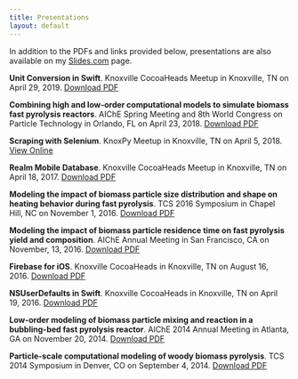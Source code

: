 ```yaml
---
title: Presentations
layout: default
---
```


In addition to the PDFs and links provided below, presentations are also available on my [Slides.com](https://slides.com/wigging) page.

**Unit Conversion in Swift**. Knoxville CocoaHeads Meetup in Knoxville, TN on April 29, 2019. [Download PDF](assets/pdfs/1904-knoxcocoa-unitconv.pdf)

**Combining high and low-order computational models to simulate biomass fast pyrolysis reactors**. AIChE Spring Meeting and 8th World Congress on Particle Technology in Orlando, FL on April 23, 2018. [Download PDF](assets/pdfs/1804-aiche-wcpt-orlando.pdf)

**Scraping with Selenium**. KnoxPy Meetup in Knoxville, TN on April 5, 2018. [View Online](http://slides.com/wigging/selenium)

**Realm Mobile Database**. Knoxville CocoaHeads Meetup in Knoxville, TN on April 18, 2017. [Download PDF](assets/pdfs/1704-knoxcocoa-realm.pdf)

**Modeling the impact of biomass particle size distribution and shape on heating behavior during fast pyrolysis**. TCS 2016 Symposium in Chapel Hill, NC on November 1, 2016. [Download PDF](assets/pdfs/1611-tcs-chapelhill.pdf)

**Modeling the impact of biomass particle residence time on fast pyrolysis yield and composition**. AIChE Annual Meeting in San Francisco, CA on November, 13, 2016. [Download PDF](assets/pdfs/1611-aiche-sanfran.pdf)

**Firebase for iOS**. Knoxville CocoaHeads in Knoxville, TN on August 16, 2016. [Download PDF](assets/pdfs/1608-knoxcocoa-firebase.pdf)

**NSUserDefaults in Swift**. Knoxville CocoaHeads in Knoxville, TN on April 19, 2016. [Download PDF](assets/pdfs/1604-knoxcocoa-nsuserdefaults.pdf)

**Low-order modeling of biomass particle mixing and reaction in a bubbling-bed fast pyrolysis reactor**. AIChE 2014 Annual Meeting in Atlanta, GA on November 20, 2014. [Download PDF](assets/pdfs/1411-aiche-atlanta.pdf)

**Particle-scale computational modeling of woody biomass pyrolysis**. TCS 2014 Symposium in Denver, CO on September 4, 2014. [Download PDF](assets/pdfs/1409-tcs-denver.pdf)
